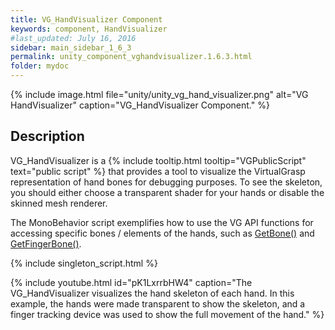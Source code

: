```yaml
---
title: VG_HandVisualizer Component
keywords: component, HandVisualizer
#last_updated: July 16, 2016
sidebar: main_sidebar_1_6_3
permalink: unity_component_vghandvisualizer.1.6.3.html
folder: mydoc
---
```


{% include image.html file="unity/unity_vg_hand_visualizer.png" alt="VG HandVisualizer" caption="VG_HandVisualizer Component." %}

## Description

VG_HandVisualizer is a {% include tooltip.html tooltip="VGPublicScript" text="public script" %} that provides a tool to visualize the VirtualGrasp representation of hand bones for debugging purposes. To see the skeleton, you should either choose a transparent shader for your hands or disable the skinned mesh renderer. 

The MonoBehavior script exemplifies how to use the VG API functions for accessing specific bones / elements of the hands, such as [GetBone()](virtualgrasp_unityapi.1.6.3.html#vg_controllergetbone) and [GetFingerBone()](virtualgrasp_unityapi.1.6.3.html#vg_controllergetfingerbone).

{% include singleton_script.html %}

{% include youtube.html id="pK1LxrrbHW4" caption="The VG_HandVisualizer visualizes the hand skeleton of each hand. In this example, the hands were made transparent to show the skeleton, and a finger tracking device was used to show the full movement of the hand." %}
